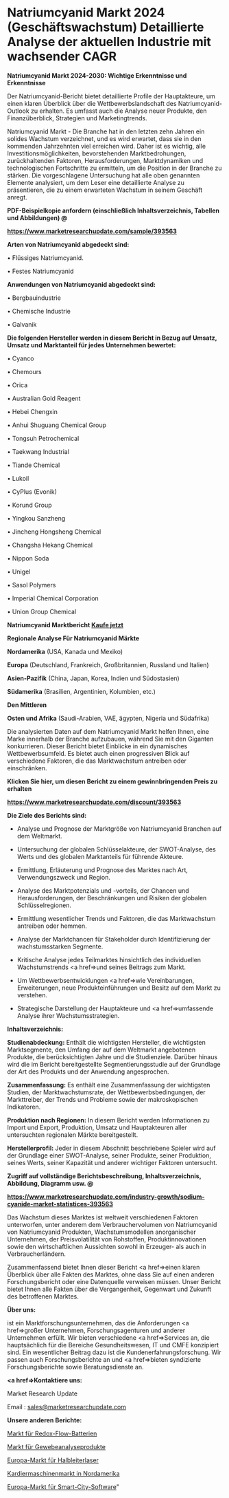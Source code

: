 # Natriumcyanid Markt 2024 (Geschäftswachstum) Detaillierte Analyse der aktuellen Industrie mit wachsender CAGR

<strong>Natriumcyanid Markt 2024-2030: Wichtige Erkenntnisse und Erkenntnisse</strong>

Der Natriumcyanid-Bericht bietet detaillierte Profile der Hauptakteure, um einen klaren Überblick über die Wettbewerbslandschaft des Natriumcyanid-Outlook zu erhalten. Es umfasst auch die Analyse neuer Produkte, den Finanzüberblick, Strategien und Marketingtrends.

Natriumcyanid Markt - Die Branche hat in den letzten zehn Jahren ein solides Wachstum verzeichnet, und es wird erwartet, dass sie in den kommenden Jahrzehnten viel erreichen wird. Daher ist es wichtig, alle Investitionsmöglichkeiten, bevorstehenden Marktbedrohungen, zurückhaltenden Faktoren, Herausforderungen, Marktdynamiken und technologischen Fortschritte zu ermitteln, um die Position in der Branche zu stärken. Die vorgeschlagene Untersuchung hat alle oben genannten Elemente analysiert, um dem Leser eine detaillierte Analyse zu präsentieren, die zu einem erwarteten Wachstum in seinem Geschäft anregt.



<strong><b>PDF-Beispielkopie anfordern (einschließlich Inhaltsverzeichnis, Tabellen und Abbildungen) @ </b></strong>

<strong><a href=https://www.marketresearchupdate.com/sample/393563>

<strong>https://www.marketresearchupdate.com/sample/393563</u></a></strong></strong>



<strong>Arten von Natriumcyanid abgedeckt sind:</strong>

• Flüssiges Natriumcyanid.

• Festes Natriumcyanid



<strong>Anwendungen von Natriumcyanid abgedeckt sind:</strong>

• Bergbauindustrie

• Chemische Industrie

• Galvanik



<strong>Die folgenden Hersteller werden in diesem Bericht in Bezug auf Umsatz, Umsatz und Marktanteil für jedes Unternehmen bewertet:</strong>

• Cyanco

• Chemours

• Orica

• Australian Gold Reagent

• Hebei Chengxin

• Anhui Shuguang Chemical Group

• Tongsuh Petrochemical

• Taekwang Industrial

• Tiande Chemical

• Lukoil

• CyPlus (Evonik)

• Korund Group

• Yingkou Sanzheng

• Jincheng Hongsheng Chemical

• Changsha Hekang Chemical

• Nippon Soda

• Unigel

• Sasol Polymers

• Imperial Chemical Corporation

• Union Group Chemical



<strong>Natriumcyanid Marktbericht <a href=https://www.marketresearchupdate.com/buynow/393563>Kaufe jetzt</a></strong>



<strong>Regionale Analyse Für Natriumcyanid Märkte</strong>



<strong>Nordamerika</strong> (USA, Kanada und Mexiko)



<strong>Europa</strong> (Deutschland, Frankreich, Großbritannien, Russland und Italien)



<strong>Asien-Pazifik</strong> (China, Japan, Korea, Indien und Südostasien)



<strong>Südamerika</strong> (Brasilien, Argentinien, Kolumbien, etc.)



<strong>Den Mittleren</strong> 

<strong>Osten und Afrika</strong> (Saudi-Arabien, VAE, ägypten, Nigeria und Südafrika)

Die analysierten Daten auf dem Natriumcyanid Markt helfen Ihnen, eine Marke innerhalb der Branche aufzubauen, während Sie mit den Giganten konkurrieren. Dieser Bericht bietet Einblicke in ein dynamisches Wettbewerbsumfeld. Es bietet auch einen progressiven Blick auf verschiedene Faktoren, die das Marktwachstum antreiben oder einschränken.



<strong>Klicken Sie hier, um diesen Bericht zu einem gewinnbringenden Preis zu erhalten
</strong>

<strong><a href=https://www.marketresearchupdate.com/discount/393563>https://www.marketresearchupdate.com/discount/393563</b></u></strong></a>



<strong>Die Ziele des Berichts sind:</strong>

- Analyse und Prognose der Marktgröße von Natriumcyanid Branchen auf dem Weltmarkt.

- Untersuchung der globalen Schlüsselakteure, der SWOT-Analyse, des Werts und des globalen Marktanteils für führende Akteure.

- Ermittlung, Erläuterung und Prognose des Marktes nach Art, Verwendungszweck und Region.

- Analyse des Marktpotenzials und -vorteils, der Chancen und Herausforderungen, der Beschränkungen und Risiken der globalen Schlüsselregionen.

- Ermittlung wesentlicher Trends und Faktoren, die das Marktwachstum antreiben oder hemmen.

- Analyse der Marktchancen für Stakeholder durch Identifizierung der wachstumsstarken Segmente.

- Kritische Analyse jedes Teilmarktes hinsichtlich des individuellen Wachstumstrends <a href=>und</a> seines Beitrags zum Markt.

- Um Wettbewerbsentwicklungen <a href=>wie</a> Vereinbarungen, Erweiterungen, neue Produkteinführungen und Besitz auf dem Markt zu verstehen.

- Strategische Darstellung der Hauptakteure und <a href=>umfas</a>sende Analyse ihrer Wachstumsstrategien.



<strong>Inhaltsverzeichnis:</strong>



<strong>Studienabdeckung:</strong> Enthält die wichtigsten Hersteller, die wichtigsten Marktsegmente, den Umfang der auf dem Weltmarkt angebotenen Produkte, die berücksichtigten Jahre und die Studienziele. Darüber hinaus wird die im Bericht bereitgestellte Segmentierungsstudie auf der Grundlage der Art des Produkts und der Anwendung angesprochen.



<strong>Zusammenfassung:</strong> Es enthält eine Zusammenfassung der wichtigsten Studien, der Marktwachstumsrate, der Wettbewerbsbedingungen, der Markttreiber, der Trends und Probleme sowie der makroskopischen Indikatoren.



<strong>Produktion nach Regionen:</strong> In diesem Bericht werden Informationen zu Import und Export, Produktion, Umsatz und Hauptakteuren aller untersuchten regionalen Märkte bereitgestellt.



<strong>Herstellerprofil:</strong> Jeder in diesem Abschnitt beschriebene Spieler wird auf der Grundlage einer SWOT-Analyse, seiner Produkte, seiner Produktion, seines Werts, seiner Kapazität und anderer wichtiger Faktoren untersucht.



<strong><b>Zugriff auf vollständige Berichtsbeschreibung, Inhaltsverzeichnis, Abbildung, Diagramm usw. @ </b></strong>

<strong><a href=https://www.marketresearchupdate.com/industry-growth/sodium-cyanide-market-statistices-393563>https://www.marketresearchupdate.com/industry-growth/sodium-cyanide-market-statistices-393563</a></strong>

Das Wachstum dieses Marktes ist weltweit verschiedenen Faktoren unterworfen, unter anderem dem Verbrauchervolumen von Natriumcyanid von Natriumcyanid Produkten, Wachstumsmodellen anorganischer Unternehmen, der Preisvolatilität von Rohstoffen, Produktinnovationen sowie den wirtschaftlichen Aussichten sowohl in Erzeuger- als auch in Verbraucherländern.

Zusammenfassend bietet Ihnen dieser Bericht <a href=>einen</a> klaren Überblick über alle Fakten des Marktes, ohne dass Sie auf einen anderen Forschungsbericht oder eine Datenquelle verweisen müssen. Unser Bericht bietet Ihnen alle Fakten über die Vergangenheit, Gegenwart und Zukunft des betroffenen Marktes.



<strong>Über uns:</strong>

 ist ein Marktforschungsunternehmen, das die Anforderungen <a href=>großer</a> Unternehmen, Forschungsagenturen und anderer Unternehmen erfüllt. Wir bieten verschiedene <a href=>Services</a> an, die hauptsächlich für die Bereiche Gesundheitswesen, IT und CMFE konzipiert sind. Ein wesentlicher Beitrag dazu ist die Kundenerfahrungsforschung. Wir passen auch Forschungsberichte an und <a href=>bieten</a> syndizierte Forschungsberichte sowie Beratungsdienste an.



<strong><a href=>Kontaktiere uns:</a></strong>

Market Research Update

Email : sales@marketresearchupdate.com



<strong>Unsere anderen Berichte:</strong>

<a href=https://www.linkedin.com/pulse/redox-flow-batteries-market-size-growth-set-surge-significantly>Markt für Redox-Flow-Batterien</a>

<a href=https://www.linkedin.com/pulse/tissue-analysis-products-market-research-report-reveals>Markt für Gewebeanalyseprodukte</a>

<a href=https://www.linkedin.com/pulse/europe-semiconductor-laser-market-size-technologies>Europa-Markt für Halbleiterlaser</a>

<a href=https://www.linkedin.com/pulse/north-america-carding-machine-market-2023-usd>Kardiermaschinenmarkt in Nordamerika</a>

<a href=https://www.linkedin.com/pulse/europe-smart-city-software-market-size-growth>Europa-Markt für Smart-City-Software</a>"
